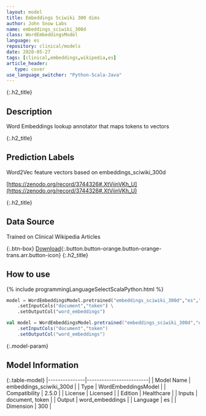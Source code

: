 ```yaml
---
layout: model
title: Embeddings Sciwiki 300 dims
author: John Snow Labs
name: embeddings_sciwiki_300d
class: WordEmbeddingsModel
language: es
repository: clinical/models
date: 2020-05-27
tags: [clinical,embeddings,wikipedia,es]
article_header:
   type: cover
use_language_switcher: "Python-Scala-Java"
---
```


{:.h2_title}
## Description
Word Embeddings lookup annotator that maps tokens to vectors  


{:.h2_title}
## Prediction Labels
Word2Vec feature vectors based on embeddings_sciwiki_300d

[https://zenodo.org/record/3744326#.XtViinVKh_U](https://zenodo.org/record/3744326#.XtViinVKh_U)

{:.h2_title}
## Data Source
Trained on Clinical Wikipedia Articles

{:.btn-box}
[Download](https://s3.amazonaws.com/auxdata.johnsnowlabs.com/clinical/models/embeddings_sciwiki_300d_es_2.5.0_2.4_1590609454054.zip){:.button.button-orange.button-orange-trans.arr.button-icon}
{:.h2_title}
## How to use 
<div class="tabs-box" markdown="1">

{% include programmingLanguageSelectScalaPython.html %}

```python
model = WordEmbeddingsModel.pretrained("embeddings_sciwiki_300d","es","clinical/models") \
	.setInputCols("document","token") \
	.setOutputCol("word_embeddings")
```

```scala
val model = WordEmbeddingsModel.pretrained("embeddings_sciwiki_300d","es","clinical/models")
	.setInputCols("document","token")
	.setOutputCol("word_embeddings")
```
</div>



{:.model-param}
## Model Information

{:.table-model}
|---------------|-------------------------|
| Model Name    | embeddings_sciwiki_300d |
| Type          | WordEmbeddingsModel     |
| Compatibility | 2.5.0                   |
| License       | Licensed                |
| Edition       | Healthcare              |
| Inputs        | document, token         |
| Output        | word_embeddings         |
| Language      | es                      |
| Dimension     | 300                     |


